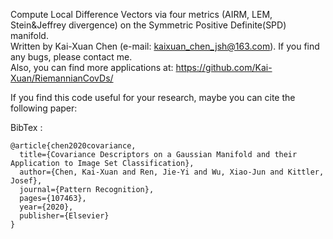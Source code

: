 ﻿
Compute Local Difference Vectors via four metrics (AIRM, LEM, Stein&Jeffrey divergence) on the Symmetric Positive Definite(SPD) manifold.  
Written by Kai-Xuan Chen (e-mail: kaixuan_chen_jsh@163.com). If you find any bugs, please contact me.    
Also, you can find more applications at: https://github.com/Kai-Xuan/RiemannianCovDs/  



If you find this code useful for your research, maybe you can cite the following paper:

BibTex : 
```
@article{chen2020covariance,
  title={Covariance Descriptors on a Gaussian Manifold and their Application to Image Set Classification},
  author={Chen, Kai-Xuan and Ren, Jie-Yi and Wu, Xiao-Jun and Kittler, Josef},
  journal={Pattern Recognition},
  pages={107463},
  year={2020},
  publisher={Elsevier}
}
```

